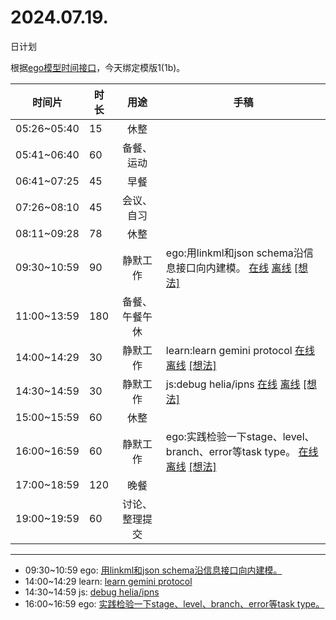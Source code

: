# 2024.07.19.
日计划

根据[ego模型时间接口](https://gitee.com/hyg/blog/blob/master/timeflow.md)，今天绑定模版1(1b)。

| 时间片 | 时长 | 用途 | 手稿 |
| --- | --- | :---: | --- |
| 05:26~05:40 | 15 | 休整 |  |
| 05:41~06:40 | 60 | 备餐、运动 |  |
| 06:41~07:25 | 45 | 早餐 |  |
| 07:26~08:10 | 45 | 会议、自习 |  |
| 08:11~09:28 | 78 | 休整 |  |
| 09:30~10:59 | 90 | 静默工作 | ego:用linkml和json schema沿信息接口向内建模。 [在线](http://simp.ly/p/j1SspP) [离线](../../draft/2024/07/20240719093000.md) <a href="mailto:huangyg@mars22.com?subject=关于2024.07.19.[ego:用linkml和json schema沿信息接口向内建模。]任务&body=日期: 20240719%0D%0A序号: 5%0D%0A手稿:../../draft/2024/07/20240719093000.md%0D%0A---请勿修改邮件主题及以上内容 从下一行开始写您的想法---%0D%0A">[想法]</a> |
| 11:00~13:59 | 180 | 备餐、午餐午休 |  |
| 14:00~14:29 | 30 | 静默工作 | learn:learn gemini protocol [在线](http://simp.ly/p/8t3vlk) [离线](../../draft/2024/07/20240719140000.md) <a href="mailto:huangyg@mars22.com?subject=关于2024.07.19.[learn:learn gemini protocol]任务&body=日期: 20240719%0D%0A序号: 7%0D%0A手稿:../../draft/2024/07/20240719140000.md%0D%0A---请勿修改邮件主题及以上内容 从下一行开始写您的想法---%0D%0A">[想法]</a> |
| 14:30~14:59 | 30 | 静默工作 | js:debug helia/ipns [在线](http://simp.ly/p/5k9gJy) [离线](../../draft/2024/07/20240719143000.md) <a href="mailto:huangyg@mars22.com?subject=关于2024.07.19.[js:debug helia/ipns]任务&body=日期: 20240719%0D%0A序号: 8%0D%0A手稿:../../draft/2024/07/20240719143000.md%0D%0A---请勿修改邮件主题及以上内容 从下一行开始写您的想法---%0D%0A">[想法]</a> |
| 15:00~15:59 | 60 | 休整 |  |
| 16:00~16:59 | 60 | 静默工作 | ego:实践检验一下stage、level、branch、error等task type。 [在线](http://simp.ly/p/4QDThK) [离线](../../draft/2024/07/20240719160000.md) <a href="mailto:huangyg@mars22.com?subject=关于2024.07.19.[ego:实践检验一下stage、level、branch、error等task type。]任务&body=日期: 20240719%0D%0A序号: 10%0D%0A手稿:../../draft/2024/07/20240719160000.md%0D%0A---请勿修改邮件主题及以上内容 从下一行开始写您的想法---%0D%0A">[想法]</a> |
| 17:00~18:59 | 120 | 晚餐 |  |
| 19:00~19:59 | 60 | 讨论、整理提交 |  |

---

- 09:30~10:59	ego: [用linkml和json schema沿信息接口向内建模。](../../draft/2024/07/20240719093000.md)
- 14:00~14:29	learn: [learn gemini protocol](../../draft/2024/07/20240719140000.md)
- 14:30~14:59	js: [debug helia/ipns](../../draft/2024/07/20240719143000.md)
- 16:00~16:59	ego: [实践检验一下stage、level、branch、error等task type。](../../draft/2024/07/20240719160000.md)
